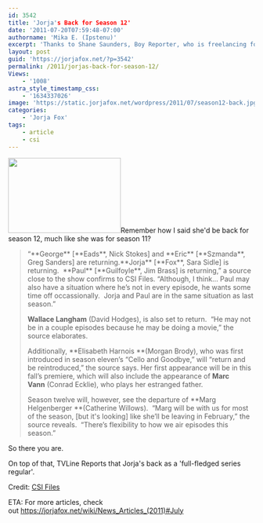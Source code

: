 ```yaml
---
id: 3542
title: 'Jorja's Back for Season 12'
date: '2011-07-20T07:59:48-07:00'
authorname: 'Mika E. (Ipstenu)'
excerpt: 'Thanks to Shane Saunders, Boy Reporter, who is freelancing for CSI Files.  We know that Jorja is in for season 12.'
layout: post
guid: 'https://jorjafox.net/?p=3542'
permalink: /2011/jorjas-back-for-season-12/
Views:
    - '1008'
astra_style_timestamp_css:
    - '1634337026'
image: 'https://static.jorjafox.net/wordpress/2011/07/season12-back.jpg'
categories:
    - 'Jorja Fox'
tags:
    - article
    - csi
---
```


<img class="aligncenter size-medium wp-image-3543" title="season12-back" src="//static.jorjafox.net/wordpress/2011/07/season12-back-210x140.jpg" alt="" width="230" height="153" />Remember how I said she'd be back for season 12, much like she was for season 11?
<blockquote>“**George** [**Eads**, Nick Stokes] and **Eric** [**Szmanda**, Greg Sanders] are returning.**Jorja** [**Fox**, Sara Sidle] is returning.  **Paul** [**Guilfoyle**, Jim Brass] is returning,” a source close to the show confirms to CSI Files. “Although, I think… Paul may also have a situation where he’s not in every episode, he wants some time off occassionally.  Jorja and Paul are in the same situation as last season.”

**Wallace Langham** (David Hodges), is also set to return.  “He may not be in a couple episodes because he may be doing a movie,” the source elaborates.

Additionally, **Elisabeth Harnois **(Morgan Brody), who was first introduced in season eleven’s “Cello and Goodbye,” will “return and be reintroduced,” the source says. Her first appearance will be in this fall’s premiere, which will also include the appearance of **Marc Vann** (Conrad Ecklie), who plays her estranged father.

Season twelve will, however, see the departure of **Marg Helgenberger **(Catherine Willows).  “Marg will be with us for most of the season, [but it's looking] like she’ll be leaving in February,” the source reveals.  “There’s flexibility to how we air episodes this season.”</blockquote>
So there you are.

On top of that, TVLine Reports that Jorja's back as a 'full-fledged series regular'.

Credit: <a href="http://www.csifiles.com/content/2011/07/report-series-regulars-return-for-season-12-of-csi/">CSI Files</a>

ETA: For more articles, check out <a href="https://jorjafox.net/wiki/News_Articles_(2011)#July">https://jorjafox.net/wiki/News_Articles_(2011)#July</a>

